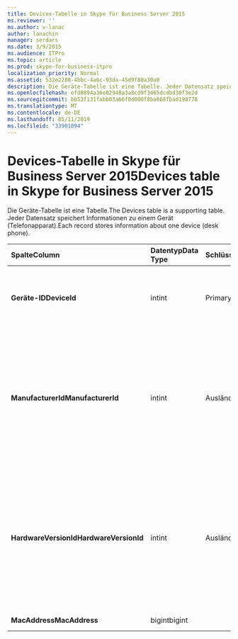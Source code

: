 ```yaml
---
title: Devices-Tabelle in Skype für Business Server 2015
ms.reviewer: ''
ms.author: v-lanac
author: lanachin
manager: serdars
ms.date: 3/9/2015
ms.audience: ITPro
ms.topic: article
ms.prod: skype-for-business-itpro
localization_priority: Normal
ms.assetid: 532e2280-4bbc-4a6c-93da-45d9f80a30a0
description: Die Geräte-Tabelle ist eine Tabelle. Jeder Datensatz speichert Informationen zu einem Gerät (Telefonapparat).
ms.openlocfilehash: efd0894a36e02948a3a8cd9f3465dcdbd30f3e2d
ms.sourcegitcommit: bb53f131fabb03a66f0d000f8ba668fbad190778
ms.translationtype: MT
ms.contentlocale: de-DE
ms.lasthandoff: 05/11/2019
ms.locfileid: "33901094"
---
```

# <a name="devices-table-in-skype-for-business-server-2015"></a><span data-ttu-id="7da96-104">Devices-Tabelle in Skype für Business Server 2015</span><span class="sxs-lookup"><span data-stu-id="7da96-104">Devices table in Skype for Business Server 2015</span></span>
 
<span data-ttu-id="7da96-105">Die Geräte-Tabelle ist eine Tabelle.</span><span class="sxs-lookup"><span data-stu-id="7da96-105">The Devices table is a supporting table.</span></span> <span data-ttu-id="7da96-106">Jeder Datensatz speichert Informationen zu einem Gerät (Telefonapparat).</span><span class="sxs-lookup"><span data-stu-id="7da96-106">Each record stores information about one device (desk phone).</span></span>
  
|<span data-ttu-id="7da96-107">**Spalte**</span><span class="sxs-lookup"><span data-stu-id="7da96-107">**Column**</span></span>|<span data-ttu-id="7da96-108">**Datentyp**</span><span class="sxs-lookup"><span data-stu-id="7da96-108">**Data Type**</span></span>|<span data-ttu-id="7da96-109">**Schlüssel/Index**</span><span class="sxs-lookup"><span data-stu-id="7da96-109">**Key/Index**</span></span>|<span data-ttu-id="7da96-110">**Details**</span><span class="sxs-lookup"><span data-stu-id="7da96-110">**Details**</span></span>|
|:-----|:-----|:-----|:-----|
|<span data-ttu-id="7da96-111">**Geräte-ID**</span><span class="sxs-lookup"><span data-stu-id="7da96-111">**DeviceId**</span></span> <br/> |<span data-ttu-id="7da96-112">int</span><span class="sxs-lookup"><span data-stu-id="7da96-112">int</span></span>  <br/> |<span data-ttu-id="7da96-113">Primary</span><span class="sxs-lookup"><span data-stu-id="7da96-113">Primary</span></span>  <br/> |<span data-ttu-id="7da96-114">Eindeutige Zahl, die diese Hardwareversion identifiziert.</span><span class="sxs-lookup"><span data-stu-id="7da96-114">Unique number identifying this hardware version.</span></span>  <br/> |
|<span data-ttu-id="7da96-115">**ManufacturerId**</span><span class="sxs-lookup"><span data-stu-id="7da96-115">**ManufacturerId**</span></span> <br/> |<span data-ttu-id="7da96-116">int</span><span class="sxs-lookup"><span data-stu-id="7da96-116">int</span></span>  <br/> |<span data-ttu-id="7da96-117">Ausländisch</span><span class="sxs-lookup"><span data-stu-id="7da96-117">Foreign</span></span>  <br/> |<span data-ttu-id="7da96-118">Hersteller des dieses Gerät.</span><span class="sxs-lookup"><span data-stu-id="7da96-118">Manufacturer of this device.</span></span> <span data-ttu-id="7da96-119">[Manufacturers-Tabelle in Skype für Business Server 2015](manufacturers.md) Weitere Informationen finden Sie.</span><span class="sxs-lookup"><span data-stu-id="7da96-119">See the [Manufacturers table in Skype for Business Server 2015](manufacturers.md) for more information.</span></span> <br/> |
|<span data-ttu-id="7da96-120">**HardwareVersionId**</span><span class="sxs-lookup"><span data-stu-id="7da96-120">**HardwareVersionId**</span></span> <br/> |<span data-ttu-id="7da96-121">int</span><span class="sxs-lookup"><span data-stu-id="7da96-121">int</span></span>  <br/> |<span data-ttu-id="7da96-122">Ausländisch</span><span class="sxs-lookup"><span data-stu-id="7da96-122">Foreign</span></span>  <br/> |<span data-ttu-id="7da96-123">Hardwareversion dieses Geräts.</span><span class="sxs-lookup"><span data-stu-id="7da96-123">Hardware version of this device.</span></span> <span data-ttu-id="7da96-124">[HardwareVersions-Tabelle in Skype für Business Server 2015](hardwareversions.md) Weitere Informationen finden Sie.</span><span class="sxs-lookup"><span data-stu-id="7da96-124">See the [HardwareVersions table in Skype for Business Server 2015](hardwareversions.md) for more information.</span></span> <br/> |
|<span data-ttu-id="7da96-125">**MacAddress**</span><span class="sxs-lookup"><span data-stu-id="7da96-125">**MacAddress**</span></span> <br/> |<span data-ttu-id="7da96-126">bigint</span><span class="sxs-lookup"><span data-stu-id="7da96-126">bigint</span></span>  <br/> ||<span data-ttu-id="7da96-127">MAC-Adresse</span><span class="sxs-lookup"><span data-stu-id="7da96-127">MAC Address</span></span>  <br/> |
   

